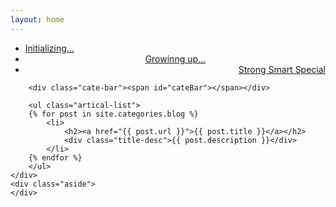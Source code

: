```yaml
---
layout: home
---
```


<div class="index-content blog">
    <div class="section">
        <ul class="artical-cate">
           <li><a href="/"><span>Initializing...</span></a></li>
            <li class="on" style="text-align:center"><a href="/opinion"><span>Growinng up...</span></a></li>
            <li style="text-align:right"><a href="/project"><span>Strong Smart Special</span></a></li>
        </ul>

        <div class="cate-bar"><span id="cateBar"></span></div>

        <ul class="artical-list">
        {% for post in site.categories.blog %}
            <li>
                <h2><a href="{{ post.url }}">{{ post.title }}</a></h2>
                <div class="title-desc">{{ post.description }}</div>
            </li>
        {% endfor %}
        </ul>
    </div>
    <div class="aside">
    </div>
</div>
